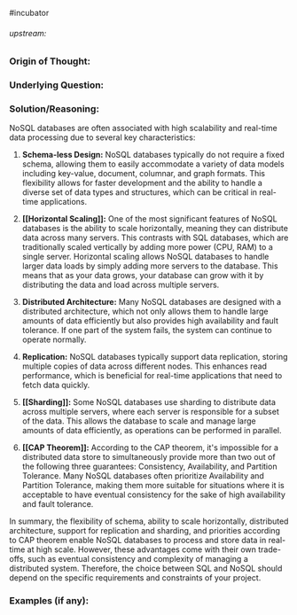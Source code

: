 #incubator 
###### upstream: 

### Origin of Thought:


### Underlying Question: 


### Solution/Reasoning: 
NoSQL databases are often associated with high scalability and real-time data processing due to several key characteristics:

1.  **Schema-less Design:** NoSQL databases typically do not require a fixed schema, allowing them to easily accommodate a variety of data models including key-value, document, columnar, and graph formats. This flexibility allows for faster development and the ability to handle a diverse set of data types and structures, which can be critical in real-time applications.
    
2.  **[[Horizontal Scaling]]:** One of the most significant features of NoSQL databases is the ability to scale horizontally, meaning they can distribute data across many servers. This contrasts with SQL databases, which are traditionally scaled vertically by adding more power (CPU, RAM) to a single server. Horizontal scaling allows NoSQL databases to handle larger data loads by simply adding more servers to the database. This means that as your data grows, your database can grow with it by distributing the data and load across multiple servers.
    
3.  **Distributed Architecture:** Many NoSQL databases are designed with a distributed architecture, which not only allows them to handle large amounts of data efficiently but also provides high availability and fault tolerance. If one part of the system fails, the system can continue to operate normally.
    
4.  **Replication:** NoSQL databases typically support data replication, storing multiple copies of data across different nodes. This enhances read performance, which is beneficial for real-time applications that need to fetch data quickly.
    
5.  **[[Sharding]]:** Some NoSQL databases use sharding to distribute data across multiple servers, where each server is responsible for a subset of the data. This allows the database to scale and manage large amounts of data efficiently, as operations can be performed in parallel.
    
6.  **[[CAP Theorem]]:** According to the CAP theorem, it's impossible for a distributed data store to simultaneously provide more than two out of the following three guarantees: Consistency, Availability, and Partition Tolerance. Many NoSQL databases often prioritize Availability and Partition Tolerance, making them more suitable for situations where it is acceptable to have eventual consistency for the sake of high availability and fault tolerance.
    

In summary, the flexibility of schema, ability to scale horizontally, distributed architecture, support for replication and sharding, and priorities according to CAP theorem enable NoSQL databases to process and store data in real-time at high scale. However, these advantages come with their own trade-offs, such as eventual consistency and complexity of managing a distributed system. Therefore, the choice between SQL and NoSQL should depend on the specific requirements and constraints of your project.

### Examples (if any): 

